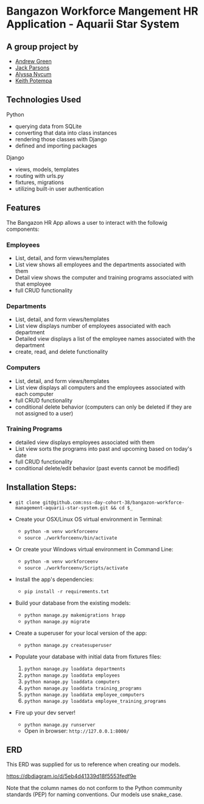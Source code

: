 # Bangazon Workforce Mangement HR Application - Aquarii Star System

## A group project by

- [Andrew Green](https://github.com/agreen2601)
- [Jack Parsons](https://github.com/jcksnparsons)
- [Alyssa Nycum](https://github.com/alyssanycum)
- [Keith Potempa](https://github.com/keithrpotempa)

## Technologies Used

Python
- querying data from SQLite
- converting that data into class instances
- rendering those classes with Django
- defined and importing packages

Django
- views, models, templates
- routing with urls.py
- fixtures, migrations
- utilizing built-in user authentication

## Features

The Bangazon HR App allows a user to interact with the followig components:

### Employees 
- List, detail, and form views/templates
- List view shows all employees and the departments associated with them
- Detail view shows the computer and training programs associated with that employee
- full CRUD functionality

### Departments
- List, detail, and form views/templates
- List view displays number of employees associated with each department
- Detailed view displays a list of the employee names associated with the department
- create, read, and delete functionality

### Computers
- List, detail, and form views/templates 
- List view displays all computers and the employees associated with each computer
- full CRUD functionality
- conditional delete behavior (computers can only be deleted if they are not assigned to a user)

### Training Programs 
- detailed view displays employees associated with them
- List view sorts the programs into past and upcoming based on today's date 
- full CRUD functionality
- conditional delete/edit behavior (past events cannot be modified)

## Installation Steps:

* `git clone git@github.com:nss-day-cohort-38/bangazon-workforce-management-aquarii-star-system.git && cd $_`

* Create your OSX/Linux OS virtual environment in Terminal:

  * `python -m venv workforceenv`
  * `source ./workforceenv/bin/activate`

* Or create your Windows virtual environment in Command Line:

  * `python -m venv workforceenv`
  * `source ./workforceenv/Scripts/activate`

* Install the app's dependencies:

  * `pip install -r requirements.txt`

* Build your database from the existing models:

  * `python manage.py makemigrations hrapp`
  * `python manage.py migrate`

* Create a superuser for your local version of the app:

  * `python manage.py createsuperuser`

* Populate your database with initial data from fixtures files:

  1. `python manage.py loaddata departments`
  1. `python manage.py loaddata employees`
  1. `python manage.py loaddata computers`
  1. `python manage.py loaddata training_programs`
  1. `python manage.py loaddata employee_computers`
  1. `python manage.py loaddata employee_training_programs`

* Fire up your dev server!

  * `python manage.py runserver`
  * Open in browser: `http://127.0.0.1:8000/`


## ERD

This ERD was supplied for us to reference when creating our models.

https://dbdiagram.io/d/5eb4d41339d18f5553fedf9e

Note that the column names do not conform to the Python community standards (PEP) for naming conventions. Our models use snake_case.
